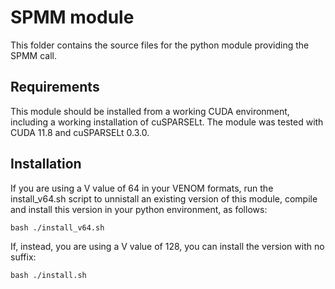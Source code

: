# SPMM module

This folder contains the source files for the python module providing the SPMM call.

## Requirements

This module should be installed from a working CUDA environment, including a working installation of cuSPARSELt. The module was tested with CUDA 11.8 and cuSPARSELt 0.3.0.


## Installation

If you are using a V value of 64 in your VENOM formats, run the install_v64.sh script to unnistall an existing version of this module, compile and install this version in your python environment, as follows:

```
bash ./install_v64.sh
```

If, instead, you are using a V value of 128, you can install the version with no suffix:

```
bash ./install.sh
```


